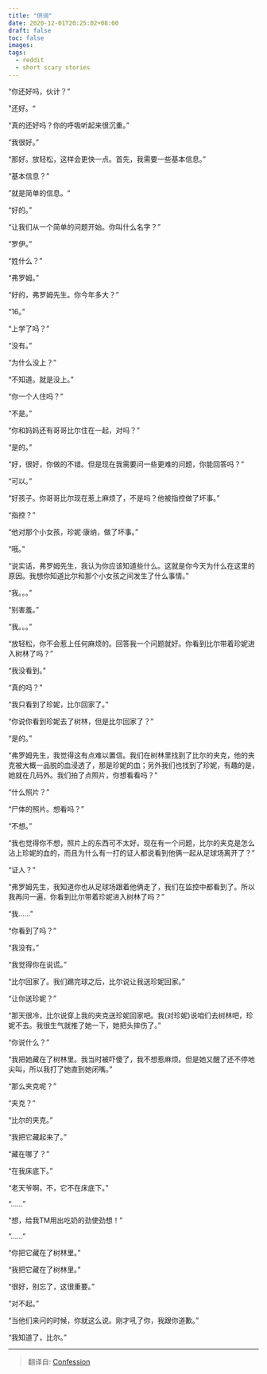 ```yaml
---
title: "供词"
date: 2020-12-01T20:25:02+08:00
draft: false
toc: false
images:
tags: 
  - reddit
  - short scary stories
---
```


“你还好吗，伙计？”

”还好。“

“真的还好吗？你的呼吸听起来很沉重。”

“我很好。”

“那好。放轻松，这样会更快一点。首先，我需要一些基本信息。”

“基本信息？”

”就是简单的信息。“

“好的。”

“让我们从一个简单的问题开始。你叫什么名字？”

“罗伊。”

“姓什么？”

“弗罗姆。”

“好的，弗罗姆先生。你今年多大？”

“16。”

“上学了吗？”

“没有。”

“为什么没上？”

“不知道。就是没上。”

“你一个人住吗？”

“不是。”

“你和妈妈还有哥哥比尔住在一起，对吗？”

“是的。”

“好，很好，你做的不错。但是现在我需要问一些更难的问题，你能回答吗？”

“可以。”

“好孩子。你哥哥比尔现在惹上麻烦了，不是吗？他被指控做了坏事。”

“指控？”

“他对那个小女孩，珍妮·康纳，做了坏事。”

“哦。”

“说实话，弗罗姆先生，我认为你应该知道些什么。这就是你今天为什么在这里的原因。我想你知道比尔和那个小女孩之间发生了什么事情。”

“我。。。”

“别害羞。”

“我。。。”

“放轻松，你不会惹上任何麻烦的。回答我一个问题就好。你看到比尔带着珍妮进入树林了吗？”

“我没看到。”

“真的吗？”

“我只看到了珍妮，比尔回家了。”

“你说你看到珍妮去了树林，但是比尔回家了？”

“是的。”

“弗罗姆先生，我觉得这有点难以置信。我们在树林里找到了比尔的夹克，他的夹克被大概一品脱的血浸透了，那是珍妮的血；另外我们也找到了珍妮，有趣的是，她就在几码外。我们拍了点照片，你想看看吗？”

“什么照片？”

“尸体的照片。想看吗？”

“不想。”

“我也觉得你不想，照片上的东西可不太好。现在有一个问题，比尔的夹克是怎么沾上珍妮的血的，而且为什么有一打的证人都说看到他俩一起从足球场离开了？”

“证人？”

“弗罗姆先生，我知道你也从足球场跟着他俩走了，我们在监控中都看到了。所以我再问一遍，你看到比尔带着珍妮进入树林了吗？”

“我……”

“你看到了吗？”

“我没有。”

“我觉得你在说谎。”

“比尔回家了。我们踢完球之后，比尔说让我送珍妮回家。”

“让你送珍妮？”

“那天很冷，比尔说穿上我的夹克送珍妮回家吧。我(对珍妮)说咱们去树林吧，珍妮不去。我很生气就推了她一下，她把头摔伤了。”

“你说什么？”

“我把她藏在了树林里。我当时被吓傻了，我不想惹麻烦。但是她又醒了还不停地尖叫，所以我打了她直到她闭嘴。”

“那么夹克呢？”

“夹克？”

“比尔的夹克。”

“我把它藏起来了。”

“藏在哪了？”

“在我床底下。”

“老天爷啊，不，它不在床底下。”

“……”

“想，给我TM用出吃奶的劲使劲想！”

“……”

“你把它藏在了树林里。”

“我把它藏在了树林里。”

“很好，别忘了，这很重要。”

“对不起。”

“当他们来问的时候，你就这么说。刚才吼了你，我跟你道歉。”

“我知道了，比尔。”

------

> 翻译自: [Confession](https://www.reddit.com/r/shortscarystories/comments/ejp6vs/confession/)
